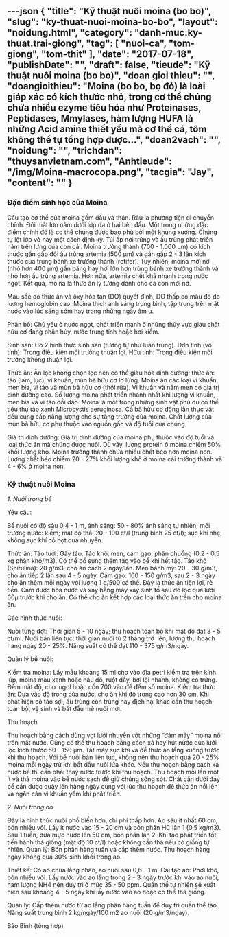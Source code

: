 ---json
{
    "title": "Kỹ thuật nuôi moina (bo bo)",
    "slug": "ky-thuat-nuoi-moina-bo-bo",
    "layout": "noidung.html",
    "category": "danh-muc.ky-thuat.trai-giong",
    "tag": [
        "nuoi-ca",
        "tom-giong",
        "tom-thit"
    ],
    "date": "2017-07-18",
    "publishDate": "",
    "draft": false,
    "tieude": "Kỹ thuật nuôi moina (bo bo)",
    "doan gioi thieu": "",
    "doangioithieu": "Moina (bo bo, bọ đỏ) là loài giáp xác có kích thước nhỏ, trong cơ thể chúng chứa nhiều ezyme tiêu hóa như Proteinases, Peptidases, Mmylases, hàm lượng HUFA là những Acid amine thiết yếu mà cơ thể cá, tôm không thể tự tổng hợp được…",
    "doan2vach": "",
    "noidung": "",
    "trichdan": "thuysanvietnam.com",
    "Anhtieude": "/img/Moina-macrocopa.png",
    "tacgia": "Jay",
    "__content__": ""
}
---
<h3>Đặc đi&ecirc;̉m sinh học của Moina</h3>

<p>Cấu tạo cơ thể của moina gồm đầu v&agrave; th&acirc;n. R&acirc;u l&agrave; phương tiện di chuyển ch&iacute;nh. Đ&ocirc;i mắt lớn nằm dưới lớp da ở hai b&ecirc;n đầu. Một trong những đặc điểm ch&iacute;nh đ&oacute; l&agrave; cơ thể ch&uacute;ng được bao phủ bởi một khung xương. Ch&uacute;ng tự lột lớp vỏ n&agrave;y một c&aacute;ch định kỳ. T&uacute;i ấp nơi trứng v&agrave; ấu tr&ugrave;ng ph&aacute;t triển nằm tr&ecirc;n lưng của con c&aacute;i. Moina trưởng th&agrave;nh (700 - 1.000 &micro;m) c&oacute; k&iacute;ch thước gần gấp đ&ocirc;i ấu tr&ugrave;ng artemia (500 &micro;m) v&agrave; gần gấp 2 - 3 lần k&iacute;ch thước của tr&ugrave;ng b&aacute;nh xe trưởng th&agrave;nh (rotifer). Tuy nhi&ecirc;n, moina mới nở (nhỏ hơn 400 &micro;m) gần bằng hay hơi lớn hơn tr&ugrave;ng b&aacute;nh xe trưởng th&agrave;nh v&agrave; nhỏ hơn ấu tr&ugrave;ng artemia. Hơn nữa, artemia chết kh&aacute; nhanh trong nước ngọt. Kết quả, moina l&agrave; thức ăn l&yacute; tưởng d&agrave;nh cho c&aacute; con mới nở.</p>

<p>Màu sắc do thức ăn và &ocirc;xy hòa tan (DO) quy&ecirc;́t định, DO th&acirc;́p có màu đỏ do lượng hemoglobin cao. Moina thích ánh sáng trung bình, t&acirc;̣p trung tr&ecirc;n mặt nước vào lúc sáng sớm hay trong những ngày &acirc;m u.</p>

<p>Ph&acirc;n b&ocirc;́: Chủ y&ecirc;́u ở nước ngọt, phát tri&ecirc;̉n mạnh ở những thủy vực giàu ch&acirc;́t hữu cơ đang ph&acirc;n hủy, nước trung tính hoặc hơi ki&ecirc;̀m.</p>

<p>Sinh sản: Có 2 hình thức sinh sản (tương tự như lu&acirc;n trùng). Đơn tính (v&ocirc; tính): Trong đi&ecirc;̀u ki&ecirc;̣n m&ocirc;i trường thu&acirc;̣n lợi. Hữu tính: Trong đi&ecirc;̀u ki&ecirc;̣n m&ocirc;i trường kh&ocirc;ng thu&acirc;̣n lợi.</p>

<p>Thức ăn: Ăn lọc kh&ocirc;ng chọn lọc n&ecirc;n có th&ecirc;̉ giàu hóa dinh dưỡng; thức ăn: tảo (lam, lục), vi khu&acirc;̉n, mùn bã hữu cơ lơ lửng. Moina ăn c&aacute;c loại vi khuẩn, men bia, vi tảo v&agrave; m&ugrave;n b&atilde; hữu cơ (thối rữa). Vi khuẩn v&agrave; nấm men c&oacute; gi&aacute; trị dinh dưỡng cao. Số lượng moina ph&aacute;t triển nhanh nhất khi lượng vi khuẩn, men bia v&agrave; vi tảo dồi d&agrave;o. Moina l&agrave; một trong những sinh vật ph&ugrave; du c&oacute; thể ti&ecirc;u thụ tảo xanh Microcystis aeruginosa. Cả b&atilde; hữu cơ động lẫn thực vật đều cung cấp năng lượng cho sự tăng trưởng của moina. Chất lượng của m&ugrave;n b&atilde; hữu cơ phụ thuộc v&agrave;o nguồn gốc v&agrave; độ tuổi của ch&uacute;ng.</p>

<p>Giá trị dinh dưỡng: Gi&aacute; trị dinh dưỡng của moina phụ thuộc v&agrave;o độ tuổi v&agrave; loại thức ăn m&agrave; ch&uacute;ng được nu&ocirc;i. D&ugrave; vậy, lượng protein ở moina chiếm 50% khối lượng kh&ocirc;. Moina trưởng th&agrave;nh chứa nhiều chất b&eacute;o hơn moina non. Lượng chất b&eacute;o chiếm 20 - 27% khối lượng kh&ocirc; ở moina c&aacute;i trưởng th&agrave;nh v&agrave; 4 - 6% ở moina non.</p>

<h3>Kỹ thu&acirc;̣t nu&ocirc;i Moina</h3>

<p><em>1. Nu&ocirc;i trong b&ecirc;̉</em></p>

<p>Y&ecirc;u c&acirc;̀u:</p>

<p>B&ecirc;̉ nu&ocirc;i có đ&ocirc;̣ s&acirc;u 0,4 - 1 m, ánh sáng: 50 - 80% ánh sáng tự nhi&ecirc;n; m&ocirc;i trường nước: ki&ecirc;̀m; m&acirc;̣t đ&ocirc;̣ thả: 20 - 100 ct/l (trung bình 25 ct/l); sục khí nhẹ, kh&ocirc;ng sục khí có bọt quá nhuy&ecirc;̃n.</p>

<p>Thức ăn: Tảo tươi: G&acirc;y tảo. Tảo kh&ocirc;, men, cám gạo, ph&acirc;n chu&ocirc;̀ng (0,2 - 0,5 kg ph&acirc;n kh&ocirc;/m3). Có th&ecirc;̉ b&ocirc;̉ sung th&ecirc;m tào vào b&ecirc;̉ khi h&ecirc;́t tảo. Tảo kh&ocirc; (Spirulina): 20 g/m3, cho ăn cách 2 ngày/l&acirc;̀n. Men bánh mỳ: 20 - 30 g/m3, cho ăn ti&ecirc;́p 2 l&acirc;̀n sau 4 - 5 ngày. Cám gạo: 100 - 150 g/m3, sau 2 - 3 ngày cho ăn th&ecirc;m m&ocirc;̃i ngày với lượng 1 g/500 cá th&ecirc;̉. Đ&acirc;y là thức ăn ti&ecirc;̣n lợi, rẻ ti&ecirc;̀n. Cám được hòa nước và xay bằng máy xay sinh t&ocirc;́ sau đó lọc qua lưới 60&micro; trước khi cho ăn. Có th&ecirc;̉ cho ăn k&ecirc;́t hợp các loại thức ăn tr&ecirc;n cho moina ăn.</p>

<p>Các hình thức nu&ocirc;i:</p>

<p>Nu&ocirc;i từng đợt: Thời gian 5 - 10 ngày; thu hoạch toàn b&ocirc;̣ khi m&acirc;̣t đ&ocirc;̣ đạt 3 - 5 ct/ml. Nu&ocirc;i bán li&ecirc;n tục: thời gian nu&ocirc;i từ 2 tháng trở&nbsp; l&ecirc;n; lượng thu hoạch hàng ngày 20 - 25%. Năng su&acirc;́t có th&ecirc;̉ đạt 110 - 375 g/m3/ngày.</p>

<p>Quản lý b&ecirc;̉ nu&ocirc;i:</p>

<p>Ki&ecirc;̉m tra moina: L&acirc;́y m&acirc;̃u khoảng 15 ml cho vào đĩa petri ki&ecirc;̉m tra tr&ecirc;n kính lúp, moina màu xanh hoặc n&acirc;u đỏ, ru&ocirc;̣t đ&acirc;̀y, bơi l&ocirc;̣i nhanh, kh&ocirc;ng có trứng. Đ&ecirc;́m m&acirc;̣t đ&ocirc;̣, cho lugol hoặc c&ocirc;̀n 700 vào đ&ecirc;̉ đ&ecirc;́m s&ocirc;́ moina. Ki&ecirc;̉m tra thức ăn: Dựa vào đ&ocirc;̣ trong của nước, cho ăn khi đ&ocirc;̣ trong cao hơn 30 cm. Khi phát hi&ecirc;̣n có tảo sợi, &acirc;́u trùng c&ocirc;n trùng hay địch hại khác c&acirc;̀n thu hoạch toàn b&ocirc;̣, v&ecirc;̣ sinh và bắt đ&acirc;̀u mẻ nu&ocirc;i mới.</p>

<p>Thu hoạch</p>

<p>Thu hoạch bằng c&aacute;ch d&ugrave;ng vợt lưới nhuyễn vớt những &ldquo;đ&aacute;m m&acirc;y&rdquo; moina nổi tr&ecirc;n mặt nước. Cũng c&oacute; thể thu hoạch bằng c&aacute;ch xả hay h&uacute;t nước qua lưới lọc k&iacute;ch thước 50 - 150 &micro;m. Tắt m&aacute;y sục kh&iacute; v&agrave; để thức ăn lắng xuống trước khi thu hoạch. Với b&ecirc;̉ nu&ocirc;i b&aacute;n li&ecirc;n tục, kh&ocirc;ng n&ecirc;n thu hoạch qu&aacute; 20 - 25% moina mỗi ng&agrave;y trừ khi bắt đầu nu&ocirc;i lứa kh&aacute;c. Nếu thu hoạch bằng c&aacute;ch xả nước b&ecirc;̉ th&igrave; cần phải thay nước trước khi thu hoạch. Thu hoạch mỗi lần một &iacute;t v&agrave; thả moina v&agrave;o b&ecirc;̉ nước sạch để giữ ch&uacute;ng sống s&oacute;t. Chất cặn dưới đ&aacute;y b&ecirc;̉ cần được quậy l&ecirc;n h&agrave;ng ng&agrave;y c&ugrave;ng với l&uacute;c thu hoạch để thức ăn nổi l&ecirc;n v&agrave; ngăn cản vi khuẩn yếm kh&iacute; ph&aacute;t triển.</p>

<p><em>2. Nu&ocirc;i trong ao</em></p>

<p>Đ&acirc;y là hình thức nu&ocirc;i ph&ocirc;̉ bi&ecirc;́n hơn, chi phí th&acirc;́p hơn. Ao s&acirc;u ít nh&acirc;́t 60 cm, bón nhi&ecirc;̀u v&ocirc;i. L&acirc;́y ít nước vào 15 - 20 cm và bón ph&acirc;n HC l&acirc;̀n 1 (0,5 kg/m3). Sau 1 tu&acirc;̀n, đưa mực nước l&ecirc;n 50 cm, bón ph&acirc;n l&acirc;̀n 2. Khi tảo phát tri&ecirc;̉n t&ocirc;́t, ti&ecirc;́n hành thả gi&ocirc;́ng (m&acirc;̣t đ&ocirc;̣ 10 ct/l) hoặc kh&ocirc;ng c&acirc;̀n thả n&ecirc;́u có gi&ocirc;́ng tự nhi&ecirc;n. Quản lý: Bón ph&acirc;n hàng tu&acirc;̀n và c&acirc;́p th&ecirc;m nước. Thu hoạch hàng ngày kh&ocirc;ng quá 30% sinh kh&ocirc;́i trong ao.</p>

<p>Thi&ecirc;́t k&ecirc;́: Có ao chứa lắng ph&acirc;n, ao nu&ocirc;i sau 0,6 - 1 m. Cải tạo ao: Phơi kh&ocirc;, bón nhi&ecirc;̀u v&ocirc;i. L&acirc;́y nước vào ao lắng trong 2 - 3 ngày trước khi vào ao nu&ocirc;i, hàm lượng NH4 n&ecirc;n duy trì ở mức 35 - 50 ppm. Qu&acirc;̀n th&ecirc;̉ tự nhi&ecirc;n sẽ xu&acirc;́t hi&ecirc;̣n sau khoảng 4 - 5 ngày khi l&acirc;́y nước vào ao hoặc có th&ecirc;̉ thả gi&ocirc;́ng.</p>

<p>Quản lý: C&acirc;́p th&ecirc;m nước từ ao lắng ph&acirc;n hàng tu&acirc;̀n đ&ecirc;̉ duy trì qu&acirc;̀n th&ecirc;̉ tảo. Năng su&acirc;́t trung bình 2 kg/ngày/100 m2 ao nu&ocirc;i (20 g/m3/ngày).</p>

<p>Bảo B&igrave;nh (tổng hợp)&nbsp;</p>
